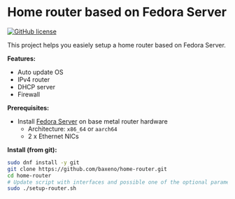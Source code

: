 # Home router based on Fedora Server

[![GitHub license](https://img.shields.io/github/license/baxeno/home-router)](https://github.com/baxeno/home-router/blob/main/LICENSE)

This project helps you easiely setup a home router based on Fedora Server.

**Features:**

- Auto update OS
- IPv4 router
- DHCP server
- Firewall

**Prerequisites:**

- Install [Fedora Server](https://fedoraproject.org/server/) on base metal router hardware
  - Architecture: `x86_64` or `aarch64`
  - 2 x Ethernet NICs

**Install (from git):**

```bash
sudo dnf install -y git
git clone https://github.com/baxeno/home-router.git
cd home-router
# Update script with interfaces and possible one of the optional parameters
sudo ./setup-router.sh
```
